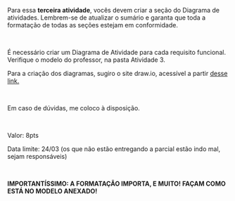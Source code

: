 <p>Para essa <b>terceira atividade</b>, vocês devem criar a seção do Diagrama de atividades. Lembrem-se de atualizar o sumário e garanta que toda a formatação de todas as seções estejam em conformidade.</p>
<br/>
<p>É necessário criar um Diagrama de Atividade para cada requisito funcional. Verifique o modelo do professor, na pasta Atividade 3.</p>
<p>Para a criação dos diagramas, sugiro o site draw.io, acessível a partir <a href="https://app.diagrams.net/">desse link.</a></p>
</p>
<br/>
<p>Em caso de dúvidas, me coloco à disposição.</p>
<br/>
<p>Valor: 8pts</p>
<p>Data limite: 24/03 (os que não estão entregando a parcial estão indo mal, sejam responsáveis)</p>
<br/>
<p><b>IMPORTANTÍSSIMO: A FORMATAÇÃO IMPORTA, E MUITO! FAÇAM COMO ESTÁ NO MODELO ANEXADO!</b></p>
